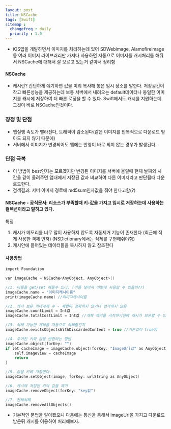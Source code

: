 ```yaml
---
layout: post
title: NSCache
tags: [Swift]
sitemap :
  changefreq : daily
  priority : 1.0
---
```


- iOS앱을 개발하면서 이미지를 처리하는데 있어 SDWebimage, Alamofireimage등 여러 이미지 라이브러리만 가져다 사용하면 
자동으로 이미지를 캐시처리를 해줘서 NSCache에 대해서 잘 모르고 있는거 같아서 정리함

#### NSCache
- 캐시란?
간단하게 얘기하면 값을 미리 복사해 놓은 임시 장소를 말한다. 저장공간이 작고 빠른성능을 제공하는데 
보통 서버에서 내려오는 default데이터나 동일한 이미지를 캐시에 저장하여 더 빠른 로딩을 할 수 있다.
Swift에서도 캐시를 지원하는데 그것이 바로 NSCache인것이다.

### 장정 및 단점
- 앱실행 속도가 빨라진다, 트래픽이 감소된다(같은 이미지를 반복적으로 다운로드 받아도 되지 않기 때문에)
- 서버에서 이미지가 변경되어도 앱에는 반영이 바로 되지 않는 경우가 발생된다.

### 단점 극복
- 이 방법이 best인지는 모르겠지만 변경된 이미지를 서버에 올릴때 현재 날짜와 시간을 같이 올려주면 앱내에서 저장된 값과 비교하여 다른 이미지라고 판단될때 다운로드한다.
- 검색결과: 서버 이미지 경로에 md5sum인자값을 줘야 한다고함(?)

#### NSCache - 공식문서: 리소스가 부족할때 키-값을 가지고 임시로 저장하는데 사용하는 컬렉션이라고 말하고 있다.
특징
1. 캐시가 메모리를 너무 많이 사용하지 않도록 자동제거 기능이 존재한다 (최근에 적게 사용한 객체 먼저) (NSDictionary에서는 삭제를 구현해줘야함)
2. 캐시안에 들어있는 데이터들을 복사하지 않고 참조한다


#### 사용방법

```c
import Foundation

var imageCache = NSCache<AnyObject, AnyObject>()

//1. 이름을 get/set 해줄수 있다. (이름 넣어서 어떻게 사용할 수 있을까??)
imageCache.name = "이미지캐시이름"
print(imageCache.name) //이미지캐시이름

//2. 캐시 보유 최대개체 수 - 제한이 정확하지 않거나 엄격하지 않음
imageCache.countLimit = Int값
imageCache.totalCostLimit = Int값 //개체 제거를 시작하기전에 캐시가 보유할 수 있는 최대비용 (기본값 0)

//3. 삭제 가능한 개체를 자동으로 삭제할건지
imageCache.evictsObjectsWithDiscardedContent = true //기본값이 true임

//4. 주어진 키와 값을 반환하는 방법
imageCache.object(forKey: "")
if let cacheImage = imageCache.object(forKey: "ImageUrl값" as AnyObject) as? UIImage {
    self.imageView = cacheImage
    return
}

//5. 값을 키에 저장한다.
imageCache.setObject(image, forKey: urlString as AnyObject)

//6. 캐시에 저장된 키의 값을 제거
imageCache.removeObject(forKey: "key값")

//7. 전체삭제
imageCache.removeAllObjects()
```

- 기본적인 문법을 알아봤으니 다음에는 통신을 통해서 imageUrl을 가지고 다운로드 받은뒤 캐시를 이용하여 처리해보자.
